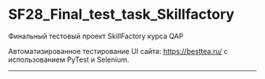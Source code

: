 # SF28_Final_test_task_Skillfactory
Финальный тестовый проект SkillFactory курса QAP

Автоматизированное тестирование UI сайта: https://besttea.ru/ с использованием PyTest и Selenium.
____________________________________________________________________________________________________

